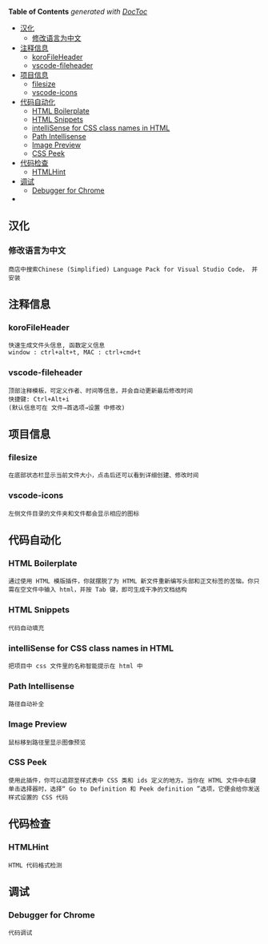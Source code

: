 <!--
 * @Description: 
 * @Author: qiaolingniu
 * @LastEditors: qiaolingniu
 * @Date: 2018-11-29 11:09:51
 * @LastEditTime: 2019-09-17 19:13:36
 -->
<!-- START doctoc generated TOC please keep comment here to allow auto update -->
<!-- DON'T EDIT THIS SECTION, INSTEAD RE-RUN doctoc TO UPDATE -->
**Table of Contents**  *generated with [DocToc](https://github.com/thlorenz/doctoc)*

- [汉化](#%E6%B1%89%E5%8C%96)
  - [修改语言为中文](#%E4%BF%AE%E6%94%B9%E8%AF%AD%E8%A8%80%E4%B8%BA%E4%B8%AD%E6%96%87)
- [注释信息](#%E6%B3%A8%E9%87%8A%E4%BF%A1%E6%81%AF)
  - [koroFileHeader](#korofileheader)
  - [vscode-fileheader](#vscode-fileheader)
- [项目信息](#%E9%A1%B9%E7%9B%AE%E4%BF%A1%E6%81%AF)
  - [filesize](#filesize)
  - [vscode-icons](#vscode-icons)
- [代码自动化](#%E4%BB%A3%E7%A0%81%E8%87%AA%E5%8A%A8%E5%8C%96)
  - [HTML Boilerplate](#html-boilerplate)
  - [HTML Snippets](#html-snippets)
  - [intelliSense for CSS class names in HTML](#intellisense-for-css-class-names-in-html)
  - [Path Intellisense](#path-intellisense)
  - [Image Preview](#image-preview)
  - [CSS Peek](#css-peek)
- [代码检查](#%E4%BB%A3%E7%A0%81%E6%A3%80%E6%9F%A5)
  - [HTMLHint](#htmlhint)
- [调试](#%E8%B0%83%E8%AF%95)
  - [Debugger for Chrome](#debugger-for-chrome)
- [](#)

<!-- END doctoc generated TOC please keep comment here to allow auto update -->

## 汉化

### 修改语言为中文

    商店中搜索Chinese (Simplified) Language Pack for Visual Studio Code， 并安装




## 注释信息

### koroFileHeader

    快速生成文件头信息, 函数定义信息
    window : ctrl+alt+t, MAC : ctrl+cmd+t

### vscode-fileheader

    顶部注释模板，可定义作者、时间等信息，并会自动更新最后修改时间
    快捷键: Ctrl+Alt+i
    (默认信息可在 文件→首选项→设置 中修改)

## 项目信息

### filesize

    在底部状态栏显示当前文件大小，点击后还可以看到详细创建、修改时间

### vscode-icons

    左侧文件目录的文件夹和文件都会显示相应的图标



## 代码自动化

### HTML Boilerplate

    通过使用 HTML 模版插件，你就摆脱了为 HTML 新文件重新编写头部和正文标签的苦恼。你只需在空文件中输入 html，并按 Tab 键，即可生成干净的文档结构

### HTML Snippets

    代码自动填充

### intelliSense for CSS class names in HTML

    把项目中 css 文件里的名称智能提示在 html 中

### Path Intellisense

    路径自动补全

### Image Preview

    鼠标移到路径里显示图像预览

### CSS Peek

    使用此插件，你可以追踪至样式表中 CSS 类和 ids 定义的地方。当你在 HTML 文件中右键单击选择器时，选择“ Go to Definition 和 Peek definition ”选项，它便会给你发送样式设置的 CSS 代码



## 代码检查

### HTMLHint

    HTML 代码格式检测

## 调试

### Debugger for Chrome

    代码调试

## 
